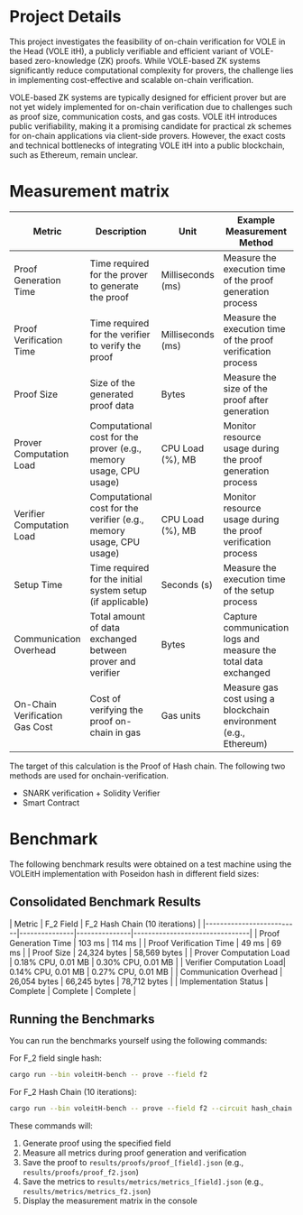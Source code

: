 # Project Details
This project investigates the feasibility of on-chain verification for VOLE in the Head (VOLE itH), a publicly verifiable and efficient variant of VOLE-based zero-knowledge (ZK) proofs. While VOLE-based ZK systems significantly reduce computational complexity for provers, the challenge lies in implementing cost-effective and scalable on-chain verification.

VOLE-based ZK systems are typically designed for efficient prover but are not yet widely implemented for on-chain verification due to challenges such as proof size, communication costs, and gas costs. VOLE itH introduces public verifiability, making it a promising candidate for practical zk schemes for on-chain applications via client-side provers. However, the exact costs and technical bottlenecks of integrating VOLE itH into a public blockchain, such as Ethereum, remain unclear.

# Measurement matrix

| Metric                   | Description                                                                                 | Unit                | Example Measurement Method                                                                     |
|--------------------------|---------------------------------------------------------------------------------------------|---------------------|-----------------------------------------------------------------------------------------------|
| Proof Generation Time    | Time required for the prover to generate the proof                                         | Milliseconds (ms)   | Measure the execution time of the proof generation process                                    |
| Proof Verification Time  | Time required for the verifier to verify the proof                                         | Milliseconds (ms)   | Measure the execution time of the proof verification process                                  |
| Proof Size               | Size of the generated proof data                                                           | Bytes               | Measure the size of the proof after generation                                                |
| Prover Computation Load  | Computational cost for the prover (e.g., memory usage, CPU usage)                          | CPU Load (%), MB    | Monitor resource usage during the proof generation process                                    |
| Verifier Computation Load| Computational cost for the verifier (e.g., memory usage, CPU usage)                        | CPU Load (%), MB    | Monitor resource usage during the proof verification process                                  |
| Setup Time               | Time required for the initial system setup (if applicable)                                 | Seconds (s)         | Measure the execution time of the setup process                                               |
| Communication Overhead   | Total amount of data exchanged between prover and verifier                                 | Bytes               | Capture communication logs and measure the total data exchanged                               |
| On-Chain Verification Gas Cost| Cost of verifying the proof on-chain in gas                                           | Gas units           | Measure gas cost using a blockchain environment (e.g., Ethereum)                             |

The target of this calculation is the Proof of Hash chain.
The following two methods are used for onchain-verification.

- SNARK verification + Solidity Verifier
- Smart Contract

# Benchmark

The following benchmark results were obtained on a test machine using the VOLEitH implementation with Poseidon hash in different field sizes:

## Consolidated Benchmark Results

| Metric                   | F_2 Field     | F_2 Hash Chain (10 iterations) |
|--------------------------|---------------|---------------|--------------------------------|
| Proof Generation Time    | 103 ms        | 114 ms                         |
| Proof Verification Time  | 49 ms         | 69 ms                          |
| Proof Size               | 24,324 bytes  | 58,569 bytes                   |
| Prover Computation Load  | 0.18% CPU, 0.01 MB | 0.30% CPU, 0.01 MB        |
| Verifier Computation Load| 0.14% CPU, 0.01 MB | 0.27% CPU, 0.01 MB        |
| Communication Overhead   | 26,054 bytes  | 66,245 bytes  | 78,712 bytes   |
| Implementation Status    | Complete      | Complete      | Complete       |

## Running the Benchmarks

You can run the benchmarks yourself using the following commands:

For F_2 field single hash:
```bash
cargo run --bin voleitH-bench -- prove --field f2
```

For F_2 Hash Chain (10 iterations):
```bash
cargo run --bin voleitH-bench -- prove --field f2 --circuit hash_chain
```

These commands will:
1. Generate proof using the specified field
2. Measure all metrics during proof generation and verification
3. Save the proof to `results/proofs/proof_[field].json` (e.g., `results/proofs/proof_f2.json`)
4. Save the metrics to `results/metrics/metrics_[field].json` (e.g., `results/metrics/metrics_f2.json`)
5. Display the measurement matrix in the console
